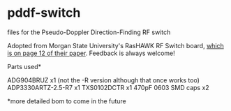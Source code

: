 # pddf-switch
files for the Pseudo-Doppler Direction-Finding RF switch

Adopted from Morgan State University's RasHAWK RF Switch board, [which is on page 12 of their paper](http://www.geontech.com/download/white_papers/AOC_Challenge_GEON.pdf). Feedback is always welcome!

Parts used*

ADG904BRUZ x1 (not the -R version although that once works too)
ADP3330ARTZ-2.5-R7 x1
TXS0102DCTR x1
470pF 0603 SMD caps x2

*more detailed bom to come in the future

